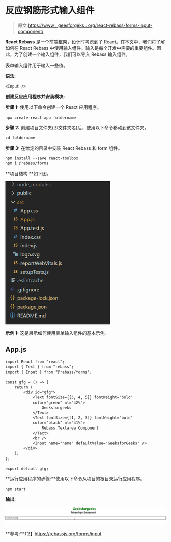 # 反应钢筋形式输入组件

> 原文:[https://www . geesforgeks . org/react-rebass-forms-input-component/](https://www.geeksforgeeks.org/react-rebass-forms-input-component/)

**React Rebass** 是一个前端框架，设计时考虑到了 React。在本文中，我们将了解如何在 React Rebass 中使用输入组件。输入是每个开发中需要的重要组件。因此，为了创建一个输入组件，我们可以导入 Rebass 输入组件。

表单输入组件用于输入一些值。

**语法:**

```
<Input />
```

**创建反应应用程序并安装模块:**

**步骤 1:** 使用以下命令创建一个 React 应用程序。

```
npx create-react-app foldername
```

**步骤 2:** 创建项目文件夹(即文件夹名)后，使用以下命令移动到该文件夹。

```
cd foldername
```

**步骤 3:** 在给定的目录中安装 React Rebass 和 form 组件。

```
npm install --save react-toolbox
npm i @rebass/forms
```

**项目结构:**如下图。

![Folder Structure](img/f04ae0d8b722a9fff0bd9bd138b29c23.png)

**示例 1:** 这是展示如何使用表单输入组件的基本示例。

## App.js

```
import React from "react";
import { Text } from "rebass";
import { Input } from "@rebass/forms";

const gfg = () => {
    return (
        <div id="gfg">
            <Text fontSize={[3, 4, 5]} fontWeight="bold" 
            color="green" ml="42%">
                Geeksforgeeks
            </Text>
            <Text fontSize={[1, 2, 3]} fontWeight="bold" 
            color="black" ml="41%">
                Rebass Textarea Component
            </Text>
            <br />
            <Input name="name" defaultValue="GeeksforGeeks" />
        </div>
    );
};

export default gfg;
```

**运行应用程序的步骤:**使用以下命令从项目的根目录运行应用程序。

```
npm start
```

**输出:**

![Forms Input Component](img/240439a248b3bc191a1e856bf6ee0f8a.png)

**参考:**T2】https://rebassjs.org/forms/input